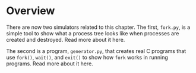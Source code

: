 
# Overview

There are now two simulators related to this chapter. The first,
`fork.py`, is a simple tool to show what a process tree looks like
when processes are created and destroyed. Read more about it here.

The second is a program, `generator.py`, that creates real C programs
that use `fork()`, `wait()`, and `exit()` to show how `fork` works in
running programs. Read more about it here.










